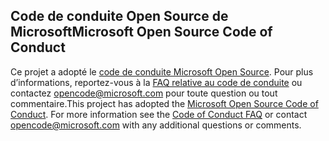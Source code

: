 ## <a name="microsoft-open-source-code-of-conduct"></a><span data-ttu-id="2188f-101">Code de conduite Open Source de Microsoft</span><span class="sxs-lookup"><span data-stu-id="2188f-101">Microsoft Open Source Code of Conduct</span></span>
<span data-ttu-id="2188f-p101">Ce projet a adopté le [code de conduite Microsoft Open Source](https://opensource.microsoft.com/codeofconduct/). Pour plus d’informations, reportez-vous à la [FAQ relative au code de conduite](https://opensource.microsoft.com/codeofconduct/faq/) ou contactez [opencode@microsoft.com](mailto:opencode@microsoft.com) pour toute question ou tout commentaire.</span><span class="sxs-lookup"><span data-stu-id="2188f-p101">This project has adopted the [Microsoft Open Source Code of Conduct](https://opensource.microsoft.com/codeofconduct/). For more information see the [Code of Conduct FAQ](https://opensource.microsoft.com/codeofconduct/faq/) or contact [opencode@microsoft.com](mailto:opencode@microsoft.com) with any additional questions or comments.</span></span>